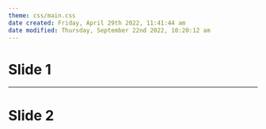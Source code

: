 ```yaml
---
theme: css/main.css
date created: Friday, April 29th 2022, 11:41:44 am
date modified: Thursday, September 22nd 2022, 10:20:12 am
---
```


# Slide 1

---

# Slide 2
